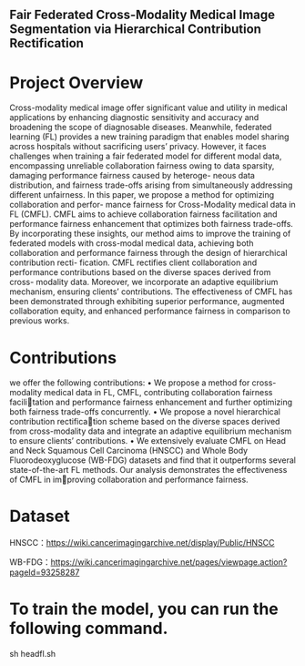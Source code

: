 ## Fair Federated Cross-Modality Medical Image Segmentation via Hierarchical Contribution Rectification
# Project Overview
Cross-modality medical image offer significant value
and utility in medical applications by enhancing diagnostic
sensitivity and accuracy and broadening the scope of diagnosable
diseases. Meanwhile, federated learning (FL) provides a new
training paradigm that enables model sharing across hospitals
without sacrificing users’ privacy. However, it faces challenges
when training a fair federated model for different modal data,
encompassing unreliable collaboration fairness owing to data
sparsity, damaging performance fairness caused by heteroge-
neous data distribution, and fairness trade-offs arising from
simultaneously addressing different unfairness. In this paper,
we propose a method for optimizing collaboration and perfor-
mance fairness for Cross-Modality medical data in FL (CMFL).
CMFL aims to achieve collaboration fairness facilitation and
performance fairness enhancement that optimizes both fairness
trade-offs. By incorporating these insights, our method aims
to improve the training of federated models with cross-modal
medical data, achieving both collaboration and performance
fairness through the design of hierarchical contribution recti-
fication. CMFL rectifies client collaboration and performance
contributions based on the diverse spaces derived from cross-
modality data. Moreover, we incorporate an adaptive equilibrium
mechanism, ensuring clients’ contributions. The effectiveness
of CMFL has been demonstrated through exhibiting superior
performance, augmented collaboration equity, and enhanced
performance fairness in comparison to previous works.
# Contributions
we offer the following contributions:
• We propose a method for cross-modality medical data
in FL, CMFL, contributing collaboration fairness facilitation and performance fairness enhancement and further
optimizing both fairness trade-offs concurrently.
• We propose a novel hierarchical contribution rectification scheme based on the diverse spaces derived from
cross-modality data and integrate an adaptive equilibrium
mechanism to ensure clients’ contributions.
• We extensively evaluate CMFL on Head and Neck
Squamous Cell Carcinoma (HNSCC) and Whole Body
Fluorodeoxyglucose (WB-FDG) datasets and find that
it outperforms several state-of-the-art FL methods. Our
analysis demonstrates the effectiveness of CMFL in improving collaboration and performance fairness.
# Dataset
HNSCC：https://wiki.cancerimagingarchive.net/display/Public/HNSCC


WB-FDG：https://wiki.cancerimagingarchive.net/pages/viewpage.action?pageId=93258287

# To train the model, you can run the following command.
sh headfl.sh
